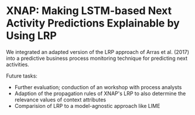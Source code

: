 # XNAP: Making LSTM-based Next Activity Predictions Explainable by Using LRP

We integrated an adapted version of the LRP approach of Arras et al. (2017) into a predictive business process monitoring technique for predicting next activities.

Future tasks:
- Further evaluation; conduction of an workshop with process analysts 
- Adaption of the propagation rules of XNAP's LRP to also determine the relevance values of context attributes
- Comparision of LRP to a model-agnostic approach like LIME 

